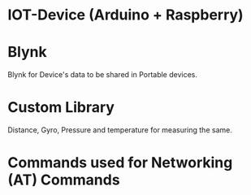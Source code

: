 # IOT-Device (Arduino + Raspberry)

# Blynk 

Blynk for Device's data to be shared in Portable devices.

# Custom Library

Distance, Gyro, Pressure and temperature for measuring the same.

# Commands used for Networking (AT) Commands
